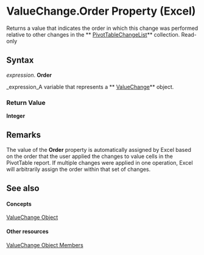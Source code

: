 
# ValueChange.Order Property (Excel)

Returns a value that indicates the order in which this change was performed relative to other changes in the  ** [PivotTableChangeList](83bc0395-b97e-d57f-cfe4-e226a5cea36c.md)** collection. Read-only


## Syntax

 _expression_. **Order**

 _expression_A variable that represents a  ** [ValueChange](27335d52-7003-2268-b5d0-c2cd21588579.md)** object.


### Return Value

 **Integer**


## Remarks

The value of the  **Order** property is automatically assigned by Excel based on the order that the user applied the changes to value cells in the PivotTable report. If multiple changes were applied in one operation, Excel will arbitrarily assign the order within that set of changes.


## See also


#### Concepts


 [ValueChange Object](27335d52-7003-2268-b5d0-c2cd21588579.md)
#### Other resources


 [ValueChange Object Members](cd467d92-dee0-d049-0457-ec85ef74adf8.md)
